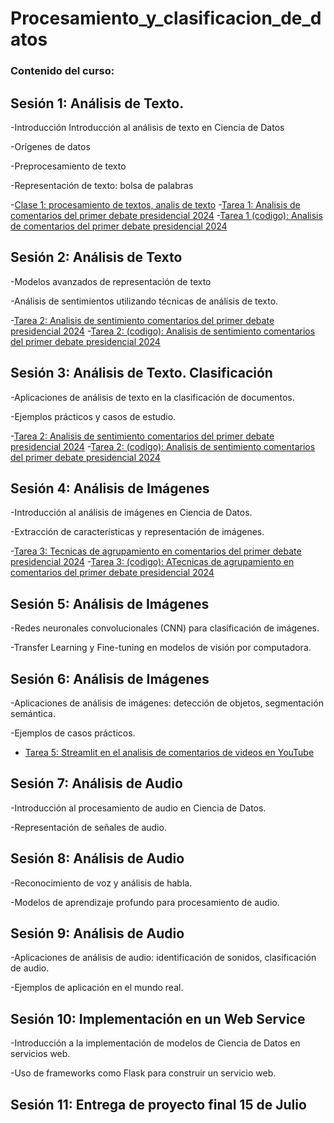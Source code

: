 # Procesamiento_y_clasificacion_de_datos
### Contenido del curso:

## Sesión 1: Análisis de Texto.

-Introducción Introducción al análisis de texto en Ciencia de Datos 

-Orígenes de datos 

-Preprocesamiento de texto 

-Representación de texto: bolsa de palabras 

-[Clase 1: procesamiento de textos, analis de texto](Clases/clase1.ipynb)
-[Tarea 1: Analisis de comentarios del primer debate presidencial 2024](Template-Tareas-MCD-UANL/areas-1-MCD-UANL.pdf)
-[Tarea 1 (codigo): Analisis de comentarios del primer debate presidencial 2024](Tareas/Tarea_1/Datos/YCD.ipynb)
 
## Sesión 2: Análisis de Texto 

 -Modelos avanzados de representación de texto 
 
 -Análisis de sentimientos utilizando técnicas de análisis de texto. 

-[Tarea 2: Analisis de sentimiento comentarios del primer debate presidencial 2024]()
-[Tarea 2: (codigo): Analisis de sentimiento comentarios del primer debate presidencial 2024]()
## Sesión 3: Análisis de Texto. Clasificación 

 -Aplicaciones de análisis de texto en la clasificación de documentos. 
 
 -Ejemplos prácticos y casos de estudio. 

-[Tarea 2: Analisis de sentimiento comentarios del primer debate presidencial 2024]()
-[Tarea 2: (codigo): Analisis de sentimiento comentarios del primer debate presidencial 2024]()
## Sesión 4: Análisis de Imágenes 

 -Introducción al análisis de imágenes en Ciencia de Datos. 
 
 -Extracción de características y representación de imágenes. 

-[Tarea 3: Tecnicas de agrupamiento en comentarios del primer debate presidencial 2024]()
-[Tarea 3: (codigo): ATecnicas de agrupamiento en comentarios del primer debate presidencial 2024]()
## Sesión 5: Análisis de Imágenes

 -Redes neuronales convolucionales (CNN) para clasificación de imágenes. 
 
 -Transfer Learning y Fine-tuning en modelos de visión por computadora. 
 
## Sesión 6: Análisis de Imágenes 

 -Aplicaciones de análisis de imágenes: detección de objetos, segmentación semántica. 
 
 -Ejemplos de casos prácticos. 

 - [Tarea 5: Streamlit en el analisis de comentarios de videos en YouTube]()

## Sesión 7: Análisis de Audio 

 -Introducción al procesamiento de audio en Ciencia de Datos. 
 
 -Representación de señales de audio. 
 
## Sesión 8: Análisis de Audio 

 -Reconocimiento de voz y análisis de habla. 
 
 -Modelos de aprendizaje profundo para procesamiento de audio. 
 
## Sesión 9: Análisis de Audio 

 -Aplicaciones de análisis de audio: identificación de sonidos, clasificación de audio. 
 
 -Ejemplos de aplicación en el mundo real. 
 
## Sesión 10: Implementación en un Web Service 

 -Introducción a la implementación de modelos de Ciencia de Datos en servicios web. 
 
 -Uso de frameworks como Flask para construir un servicio web. 
 
## Sesión 11: Entrega de proyecto final 15 de Julio
